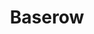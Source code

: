 ---
logohandle: baserowio
sort: baserow
title: Baserow
twitter: https://x.com/baserow
website: https://baserow.io/
---